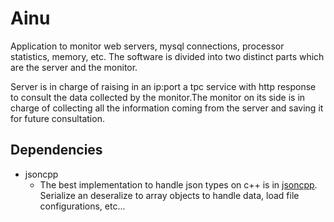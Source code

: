 # Ainu
 
 Application to monitor web servers, mysql connections, processor statistics, 
 memory, etc. The software is divided into two distinct parts which 
 are the server and the monitor. 

 Server is in charge of raising in an ip:port a tpc service with http response 
 to consult the data collected by the monitor.The monitor on its side is in 
 charge of collecting all the information coming from the server and saving it 
 for future consultation. 
  
## Dependencies

- jsoncpp
    - The best implementation to handle json types on c++ is in [jsoncpp](https://github.com/open-source-parsers/jsoncpp). Serialize an deseralize to array objects to handle data, load
file configurations, etc...